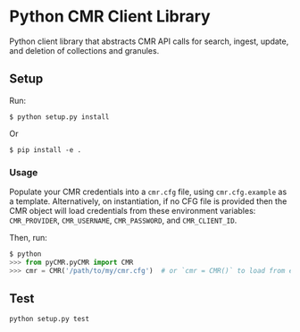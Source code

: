 # Python CMR Client Library

Python client library that abstracts CMR API calls for search, ingest, update, and deletion of collections and granules.



## Setup

Run:

    $ python setup.py install

Or

    $ pip install -e .

### Usage

Populate your CMR credentials into a `cmr.cfg` file, using `cmr.cfg.example` as a template. Alternatively, on instantiation, if no CFG file is provided then the CMR object will load credentials from these environment variables: `CMR_PROVIDER`, `CMR_USERNAME`, `CMR_PASSWORD`, and `CMR_CLIENT_ID`.

Then, run:

```python
$ python
>>> from pyCMR.pyCMR import CMR
>>> cmr = CMR('/path/to/my/cmr.cfg')  # or `cmr = CMR()` to load from env vars
```

## Test

```bash
python setup.py test
```
